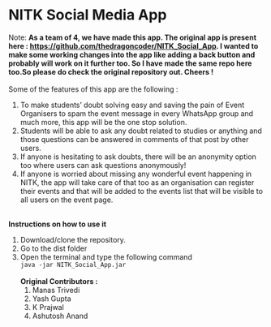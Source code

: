 # NITK Social Media App

Note: <b>As a team of 4, we have made this app. The original app is present here : https://github.com/thedragoncoder/NITK_Social_App. I wanted to make some working changes into the app like adding a back button and probably will work on it further too. So I have made the same repo here too.So please do check the original repository out. Cheers !</b>
<br>
<br>
Some of the features of this app are the following :
<ol>
<li>To make students’ doubt solving easy and saving the pain of Event Organisers to spam the event message in every WhatsApp group and much more, this app will be the one stop solution.<br>
<li>Students will be able to ask any doubt related to studies or anything and those questions can be answered in comments of that post by other users.<br>
<li>If anyone is hesitating to ask doubts, there will be an anonymity option too where users can ask questions anonymously!<br>
<li>If anyone is worried about missing any wonderful event happening in NITK, the app will take care of that too as an organisation can register their events and that will be added to the events list that will be visible to all users on the event page.<br>
</ol><br>
<b> Instructions on how to use it </b>
<ol>
  <li> Download/clone the repository.
  <li> Go to the dist folder
  <li> Open the terminal and type the following command<br> <code>java -jar NITK_Social_App.jar </code> <br><br>
<b>Original Contributors :</b>
<ol>
  <li> Manas Trivedi
  <li> Yash Gupta
  <li> K Prajwal
  <li> Ashutosh Anand
</ol>
